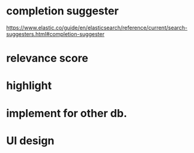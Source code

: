 # completion suggester
https://www.elastic.co/guide/en/elasticsearch/reference/current/search-suggesters.html#completion-suggester

# relevance score

# highlight

# implement for other db.

# UI design

